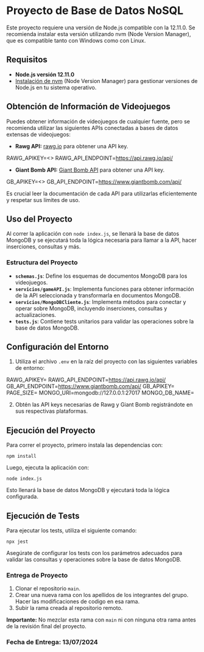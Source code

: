 # Proyecto de Base de Datos NoSQL

Este proyecto requiere una versión de Node.js compatible con la 12.11.0. Se recomienda instalar esta versión utilizando nvm (Node Version Manager), que es compatible tanto con Windows como con Linux.

## Requisitos

- **Node.js versión 12.11.0**
- [Instalación de nvm](https://github.com/nvm-sh/nvm) (Node Version Manager) para gestionar versiones de Node.js en tu sistema operativo.

## Obtención de Información de Videojuegos

Puedes obtener información de videojuegos de cualquier fuente, pero se recomienda utilizar las siguientes APIs conectadas a bases de datos extensas de videojuegos:

- **Rawg API:** [rawg.io](https://rawg.io/) para obtener una API key.

RAWG_APIKEY=<<tu API key de Rawg>>
RAWG_API_ENDPOINT=https://api.rawg.io/api/


- **Giant Bomb API:** [Giant Bomb API](https://www.giantbomb.com/api/documentation/) para obtener una API key.


GB_APIKEY=<<tu API key de Giant Bomb>>
GB_API_ENDPOINT=https://www.giantbomb.com/api/



Es crucial leer la documentación de cada API para utilizarlas eficientemente y respetar sus límites de uso.

## Uso del Proyecto

Al correr la aplicación con `node index.js`, se llenará la base de datos MongoDB y se ejecutará toda la lógica necesaria para llamar a la API, hacer inserciones, consultas y más.

### Estructura del Proyecto

- **`schemas.js`**: Define los esquemas de documentos MongoDB para los videojuegos.
- **`servicios/gameAPI.js`**: Implementa funciones para obtener información de la API seleccionada y transformarla en documentos MongoDB.
- **`servicios/MongoDBCliente.js`**: Implementa métodos para conectar y operar sobre MongoDB, incluyendo inserciones, consultas y actualizaciones.
- **`tests.js`**: Contiene tests unitarios para validar las operaciones sobre la base de datos MongoDB.

## Configuración del Entorno

1. Utiliza el archivo `.env` en la raíz del proyecto con las siguientes variables de entorno:

RAWG_APIKEY=
RAWG_API_ENDPOINT=https://api.rawg.io/api/
GB_API_ENDPOINT=https://www.giantbomb.com/api/
GB_APIKEY=
PAGE_SIZE=
MONGO_URI=mongodb://127.0.0.1:27017
MONGO_DB_NAME=


2. Obtén las API keys necesarias de Rawg y Giant Bomb registrándote en sus respectivas plataformas.

## Ejecución del Proyecto

Para correr el proyecto, primero instala las dependencias con:

`npm install`

Luego, ejecuta la aplicación con:

`node index.js`

Esto llenará la base de datos MongoDB y ejecutará toda la lógica configurada.

## Ejecución de Tests
Para ejecutar los tests, utiliza el siguiente comando:

`npx jest`

Asegúrate de configurar los tests con los parámetros adecuados para validar las consultas y operaciones sobre la base de datos MongoDB.


### Entrega de Proyecto

1. Clonar el repositorio `main`.
2. Crear una nueva rama con los apellidos de los integrantes del grupo. Hacer las modificaciones de codigo en esa rama.
3. Subir la rama creada al repositorio remoto.

**Importante:** No mezclar esta rama con `main` ni con ninguna otra rama antes de la revisión final del proyecto.

### Fecha de Entrega: 13/07/2024

